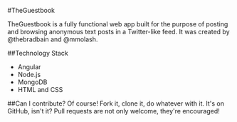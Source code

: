 #TheGuestbook

TheGuestbook is a fully functional web app built for the purpose of posting and browsing anonymous text posts in a Twitter-like feed. It was created by @thebradbain and @mmolash.

##Technology Stack
* Angular
* Node.js
* MongoDB
* HTML and CSS

##Can I contribute?
Of course! Fork it, clone it, do whatever with it. It's on GitHub, isn't it? Pull requests are not only welcome, they're encouraged!

